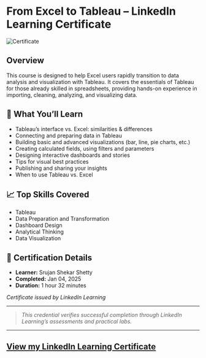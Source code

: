 # From Excel to Tableau – LinkedIn Learning Certificate

![Certificate](certificate.jpg)

## Overview

This course is designed to help Excel users rapidly transition to data analysis and visualization with Tableau. It covers the essentials of Tableau for those already skilled in spreadsheets, providing hands-on experience in importing, cleaning, analyzing, and visualizing data.

## 📝 What You’ll Learn

- Tableau’s interface vs. Excel: similarities & differences
- Connecting and preparing data in Tableau
- Building basic and advanced visualizations (bar, line, pie charts, etc.)
- Creating calculated fields, using filters and parameters
- Designing interactive dashboards and stories
- Tips for visual best practices
- Publishing and sharing your insights
- When to use Tableau vs. Excel

## 📈 Top Skills Covered

- Tableau
- Data Preparation and Transformation
- Dashboard Design
- Analytical Thinking
- Data Visualization

## 📜 Certification Details

- **Learner:** Srujan Shekar Shetty
- **Completed:** Jan 04, 2025
- **Duration:** 1 hour 32 minutes

_Certificate issued by LinkedIn Learning_

---

> *This credential verifies successful completion through LinkedIn Learning’s assessments and practical labs.*

---

## [View my LinkedIn Learning Certificate](certificate.jpg)
